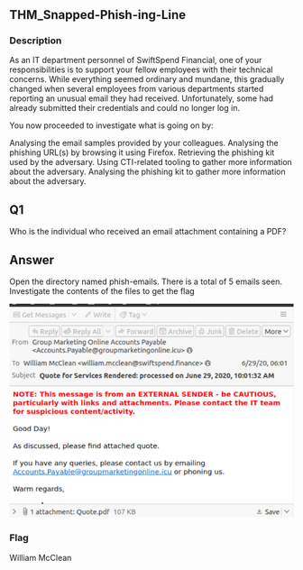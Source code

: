 # 
## THM_Snapped-Phish-ing-Line

### Description
As an IT department personnel of SwiftSpend Financial, one of your responsibilities is to support your fellow employees with their technical concerns. While everything seemed ordinary and mundane, this gradually changed when several employees from various departments started reporting an unusual email they had received. Unfortunately, some had already submitted their credentials and could no longer log in.

You now proceeded to investigate what is going on by:

Analysing the email samples provided by your colleagues.
Analysing the phishing URL(s) by browsing it using Firefox.
Retrieving the phishing kit used by the adversary.
Using CTI-related tooling to gather more information about the adversary.
Analysing the phishing kit to gather more information about the adversary.

## Q1
Who is the individual who received an email attachment containing a PDF?
## Answer
Open the directory named phish-emails. There is a total of 5 emails seen.
Investigate the contents of the files to get the flag

![alt text](/Images/q1.png)

### Flag
William McClean

